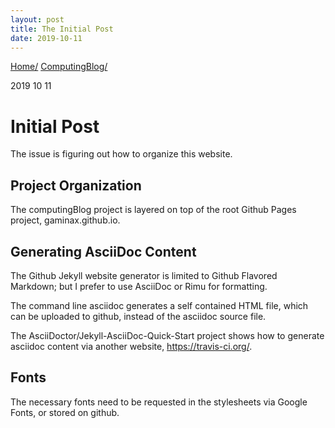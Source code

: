 ```yaml
---
layout: post
title: The Initial Post
date: 2019-10-11
---
```



[Home/](../index.html)
[ComputingBlog/](index.html)


2019 10 11

# Initial Post

The issue is figuring out how to organize this website.

## Project Organization
The computingBlog project is layered on top of the root Github Pages project, gaminax.github.io.

## Generating AsciiDoc Content
The Github Jekyll website generator is limited to Github Flavored Markdown;
but I prefer to use AsciiDoc or Rimu for formatting.

The command line asciidoc generates a self contained HTML file, which can be uploaded to github, instead of the asciidoc source file.

The AsciiDoctor/Jekyll-AsciiDoc-Quick-Start project shows how to generate asciidoc content via another website, https://travis-ci.org/.

## Fonts
The necessary fonts need to be requested in the stylesheets via Google Fonts, or stored on github.
